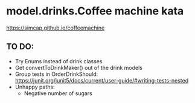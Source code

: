 # model.drinks.Coffee machine kata
https://simcap.github.io/coffeemachine

## TO DO:
* Try Enums instead of drink classes
* Get convertToDrinkMaker() out of the drink models
* Group tests in OrderDrinkShould: https://junit.org/junit5/docs/current/user-guide/#writing-tests-nested
* Unhappy paths:
    * Negative number of sugars
